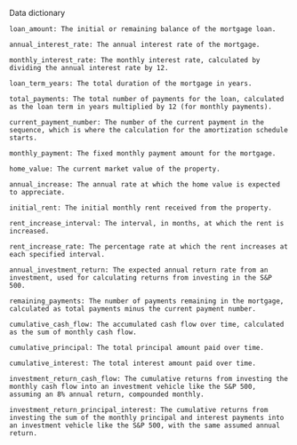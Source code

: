
Data dictionary

    loan_amount: The initial or remaining balance of the mortgage loan.

    annual_interest_rate: The annual interest rate of the mortgage.

    monthly_interest_rate: The monthly interest rate, calculated by dividing the annual interest rate by 12.

    loan_term_years: The total duration of the mortgage in years.

    total_payments: The total number of payments for the loan, calculated as the loan term in years multiplied by 12 (for monthly payments).

    current_payment_number: The number of the current payment in the sequence, which is where the calculation for the amortization schedule starts.

    monthly_payment: The fixed monthly payment amount for the mortgage.

    home_value: The current market value of the property.

    annual_increase: The annual rate at which the home value is expected to appreciate.

    initial_rent: The initial monthly rent received from the property.

    rent_increase_interval: The interval, in months, at which the rent is increased.

    rent_increase_rate: The percentage rate at which the rent increases at each specified interval.

    annual_investment_return: The expected annual return rate from an investment, used for calculating returns from investing in the S&P 500.

    remaining_payments: The number of payments remaining in the mortgage, calculated as total payments minus the current payment number.

    cumulative_cash_flow: The accumulated cash flow over time, calculated as the sum of monthly cash flow.

    cumulative_principal: The total principal amount paid over time.

    cumulative_interest: The total interest amount paid over time.

    investment_return_cash_flow: The cumulative returns from investing the monthly cash flow into an investment vehicle like the S&P 500, assuming an 8% annual return, compounded monthly.

    investment_return_principal_interest: The cumulative returns from investing the sum of the monthly principal and interest payments into an investment vehicle like the S&P 500, with the same assumed annual return.